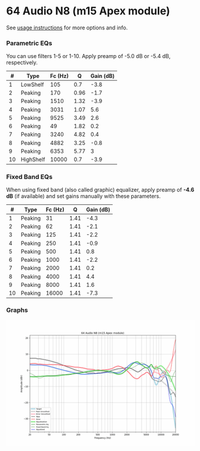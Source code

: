 # 64 Audio N8 (m15 Apex module)
See [usage instructions](https://github.com/jaakkopasanen/AutoEq#usage) for more options and info.

### Parametric EQs
You can use filters 1-5 or 1-10. Apply preamp of -5.0 dB or -5.4 dB, respectively.

|   # | Type      |   Fc (Hz) |    Q |   Gain (dB) |
|-----|-----------|-----------|------|-------------|
|   1 | LowShelf  |       105 | 0.7  |        -3.8 |
|   2 | Peaking   |       170 | 0.96 |        -1.7 |
|   3 | Peaking   |      1510 | 1.32 |        -3.9 |
|   4 | Peaking   |      3031 | 1.07 |         5.6 |
|   5 | Peaking   |      9525 | 3.49 |         2.6 |
|   6 | Peaking   |        49 | 1.82 |         0.2 |
|   7 | Peaking   |      3240 | 4.82 |         0.4 |
|   8 | Peaking   |      4882 | 3.25 |        -0.8 |
|   9 | Peaking   |      6353 | 5.77 |         3   |
|  10 | HighShelf |     10000 | 0.7  |        -3.9 |

### Fixed Band EQs
When using fixed band (also called graphic) equalizer, apply preamp of **-4.6 dB** (if available) and set gains manually with these parameters.

|   # | Type    |   Fc (Hz) |    Q |   Gain (dB) |
|-----|---------|-----------|------|-------------|
|   1 | Peaking |        31 | 1.41 |        -4.3 |
|   2 | Peaking |        62 | 1.41 |        -2.1 |
|   3 | Peaking |       125 | 1.41 |        -2.2 |
|   4 | Peaking |       250 | 1.41 |        -0.9 |
|   5 | Peaking |       500 | 1.41 |         0.8 |
|   6 | Peaking |      1000 | 1.41 |        -2.2 |
|   7 | Peaking |      2000 | 1.41 |         0.2 |
|   8 | Peaking |      4000 | 1.41 |         4.4 |
|   9 | Peaking |      8000 | 1.41 |         1.6 |
|  10 | Peaking |     16000 | 1.41 |        -7.3 |

### Graphs
![](./64%20Audio%20N8%20(m15%20Apex%20module).png)
